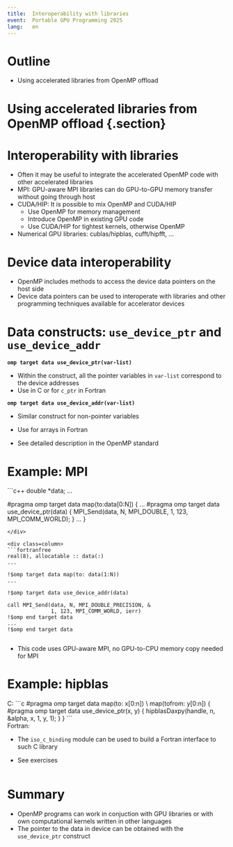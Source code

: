 ```yaml
---
title:  Interoperability with libraries
event:  Portable GPU Programming 2025
lang:   en
---
```


# Outline

- Using accelerated libraries from OpenMP offload

# Using accelerated libraries from OpenMP offload {.section}

# Interoperability with libraries

- Often it may be useful to integrate the accelerated OpenMP code with other accelerated libraries
- MPI: GPU-aware MPI libraries can do GPU-to-GPU memory transfer without going through host
- CUDA/HIP: It is possible to mix OpenMP and CUDA/HIP
  - Use OpenMP for memory management
  - Introduce OpenMP in existing GPU code
  - Use CUDA/HIP for tightest kernels, otherwise OpenMP
- Numerical GPU libraries: cublas/hipblas, cufft/hipfft, ...

# Device data interoperability

- OpenMP includes methods to access the device data pointers on the host side
- Device data pointers can be used to interoperate with libraries and
  other programming techniques available for accelerator devices

# Data constructs: `use_device_ptr` and `use_device_addr`

**`omp target data use_device_ptr(var-list)`**

- Within the construct, all the pointer variables in `var-list` correspond to the device addresses
- Use in C or for `c_ptr` in Fortran

**`omp target data use_device_addr(var-list)`**

- Similar construct for non-pointer variables
- Use for arrays in Fortran

- See detailed description in the OpenMP standard


# Example: MPI

<div class=column>
```c++
double *data;
...

#pragma omp target data map(to:data[0:N])
{
    ...
    #pragma omp target data use_device_ptr(data)
    {
        MPI_Send(data, N, MPI_DOUBLE,
                 1, 123, MPI_COMM_WORLD);
    }
...
}
```
</div>

<div class=column>
```fortranfree
real(8), allocatable :: data(:)
...

!$omp target data map(to: data(1:N))
...

!$omp target data use_device_addr(data)

call MPI_Send(data, N, MPI_DOUBLE_PRECISION, &
              1, 123, MPI_COMM_WORLD, ierr)
!$omp end target data
...
!$omp end target data
```
</div>

- This code uses GPU-aware MPI, no GPU-to-CPU memory copy needed for MPI

# Example: hipblas

<div class=column>
C:
```c
#pragma omp target data map(to: x[0:n]) \
                        map(tofrom: y[0:n])
{
    #pragma omp target data use_device_ptr(x, y)
    {
        hipblasDaxpy(handle, n, &alpha,
                     x, 1, y, 1);
    }
}
```
</div>

<div class=column>
Fortran:

- The `iso_c_binding` module can be used to build a Fortran interface to such C library

- See exercises
</div>

# Summary

- OpenMP programs can work in conjuction with GPU libraries or with own computational kernels written in other languages
- The pointer to the data in device can be obtained with the `use_device_ptr` construct
